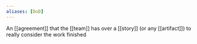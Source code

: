 ```yaml
---
aliases: [DoD]
---
```


An [[agreement]] that the [[team]] has over a [[story]] (or any [[artifact]]) to really consider the work finished
